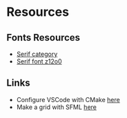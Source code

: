 # Resources

## Fonts Resources 

- [Serif category](https://www.fontspace.com/category/serif)
- [Serif font z12o0](https://www.fontspace.com/get/family/z12o9)

## Links

- Configure VSCode with CMake [here](https://code.visualstudio.com/docs/cpp/cmake-linux)
- Make a grid with SFML [here](https://github.dev/vini-fda/Electric-Charges/blob/master/grid.cpp)

